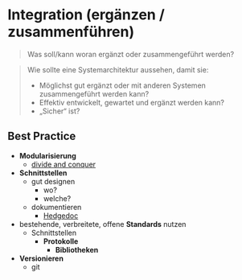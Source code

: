 # Integration (ergänzen / zusammenführen)

> Was soll/kann woran ergänzt oder zusammengeführt werden?

> Wie sollte eine Systemarchitektur aussehen, damit sie:
> * Möglichst gut ergänzt oder mit anderen Systemen zusammengeführt werden kann?
> * Effektiv entwickelt, gewartet und ergänzt werden kann?
> * „Sicher“ ist?

## Best Practice

* **Modularisierung**
  * [divide and conquer](https://de.wikipedia.org/wiki/Teile-und-herrsche-Verfahren)
* **Schnittstellen**
  * gut designen
    * wo?
    * welche?
  * dokumentieren
    * [Hedgedoc](https://hedgedoc.c3d2.de/UTJJAtwHS5SHJvGT6W9SEA#)
* bestehende, verbreitete, offene **Standards** nutzen
  * Schnittstellen
    * **Protokolle**
      * **Bibliotheken**
* **Versionieren**
  * git
